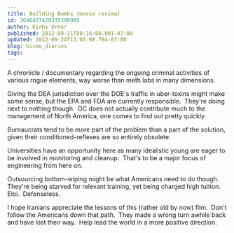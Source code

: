 ```yaml
---
title: Building Bombs (movie review)
id: 3646477420335380905
author: Kirby Urner
published: 2012-09-21T08:16:00.001-07:00
updated: 2012-09-24T13:03:08.784-07:00
blog: bizmo_diaries
tags: 
---
```


A chronicle / documentary regarding the ongoing criminal activities of various rogue elements, way worse than meth labs in many dimensions. 

Giving the DEA jurisdiction over the DOE's traffic in uber-toxins might make some sense, but the EPA and FDA are currently responsible.  They're doing next to nothing though.  DC does not actually contribute much to the management of North America, one comes to find out pretty quickly.

Bureaucrats tend to be more part of the problem than a part of the solution, given their conditioned-reflexes are so entirely obsolete.

Universities have an opportunity here as many idealistic young are eager to be involved in monitoring and cleanup.  That's to be a major focus of engineering from here on.

Outsourcing bottom-wiping might be what Americans need to do though.  They're being starved for relevant training, yet being charged high tuition.  Eloi.  Defenseless.

I hope Iranians appreciate the lessons of this (rather old by now) film.  Don't follow the Americans down that path.  They made a wrong turn awhile back and have lost their way.  Help lead the world in a more positive direction.